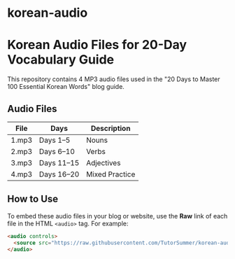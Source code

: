 # korean-audio
# Korean Audio Files for 20-Day Vocabulary Guide

This repository contains 4 MP3 audio files used in the "20 Days to Master 100 Essential Korean Words" blog guide.

## Audio Files

| File | Days | Description |
|------|------|-------------|
| 1.mp3 | Days 1–5 | Nouns |
| 2.mp3 | Days 6–10 | Verbs |
| 3.mp3 | Days 11–15 | Adjectives |
| 4.mp3 | Days 16–20 | Mixed Practice |

## How to Use

To embed these audio files in your blog or website, use the **Raw** link of each file in the HTML `<audio>` tag. For example:

```html
<audio controls>
  <source src="https://raw.githubusercontent.com/TutorSummer/korean-audio/main/1.mp3" type="audio/mpeg">
</audio>
